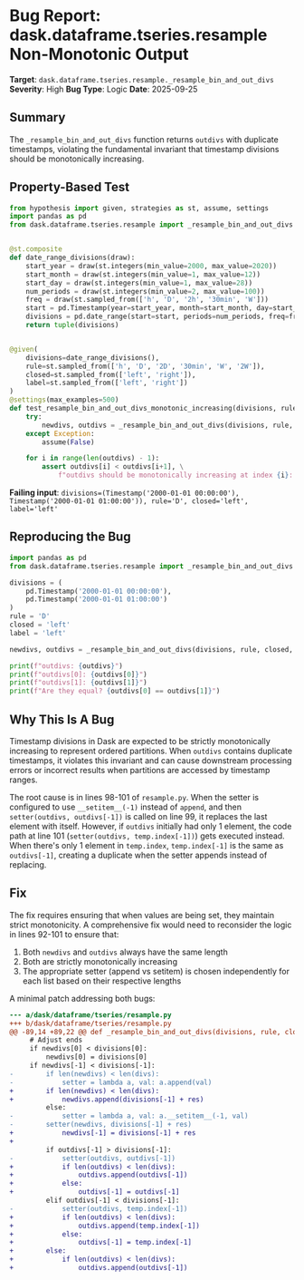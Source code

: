 # Bug Report: dask.dataframe.tseries.resample Non-Monotonic Output

**Target**: `dask.dataframe.tseries.resample._resample_bin_and_out_divs`
**Severity**: High
**Bug Type**: Logic
**Date**: 2025-09-25

## Summary

The `_resample_bin_and_out_divs` function returns `outdivs` with duplicate timestamps, violating the fundamental invariant that timestamp divisions should be monotonically increasing.

## Property-Based Test

```python
from hypothesis import given, strategies as st, assume, settings
import pandas as pd
from dask.dataframe.tseries.resample import _resample_bin_and_out_divs


@st.composite
def date_range_divisions(draw):
    start_year = draw(st.integers(min_value=2000, max_value=2020))
    start_month = draw(st.integers(min_value=1, max_value=12))
    start_day = draw(st.integers(min_value=1, max_value=28))
    num_periods = draw(st.integers(min_value=2, max_value=100))
    freq = draw(st.sampled_from(['h', 'D', '2h', '30min', 'W']))
    start = pd.Timestamp(year=start_year, month=start_month, day=start_day)
    divisions = pd.date_range(start=start, periods=num_periods, freq=freq)
    return tuple(divisions)


@given(
    divisions=date_range_divisions(),
    rule=st.sampled_from(['h', 'D', '2D', '30min', 'W', '2W']),
    closed=st.sampled_from(['left', 'right']),
    label=st.sampled_from(['left', 'right'])
)
@settings(max_examples=500)
def test_resample_bin_and_out_divs_monotonic_increasing(divisions, rule, closed, label):
    try:
        newdivs, outdivs = _resample_bin_and_out_divs(divisions, rule, closed, label)
    except Exception:
        assume(False)

    for i in range(len(outdivs) - 1):
        assert outdivs[i] < outdivs[i+1], \
            f"outdivs should be monotonically increasing at index {i}: {outdivs[i]} >= {outdivs[i+1]}"
```

**Failing input**: `divisions=(Timestamp('2000-01-01 00:00:00'), Timestamp('2000-01-01 01:00:00')), rule='D', closed='left', label='left'`

## Reproducing the Bug

```python
import pandas as pd
from dask.dataframe.tseries.resample import _resample_bin_and_out_divs

divisions = (
    pd.Timestamp('2000-01-01 00:00:00'),
    pd.Timestamp('2000-01-01 01:00:00')
)
rule = 'D'
closed = 'left'
label = 'left'

newdivs, outdivs = _resample_bin_and_out_divs(divisions, rule, closed, label)

print(f"outdivs: {outdivs}")
print(f"outdivs[0]: {outdivs[0]}")
print(f"outdivs[1]: {outdivs[1]}")
print(f"Are they equal? {outdivs[0] == outdivs[1]}")
```

## Why This Is A Bug

Timestamp divisions in Dask are expected to be strictly monotonically increasing to represent ordered partitions. When `outdivs` contains duplicate timestamps, it violates this invariant and can cause downstream processing errors or incorrect results when partitions are accessed by timestamp ranges.

The root cause is in lines 98-101 of `resample.py`. When the setter is configured to use `__setitem__(-1)` instead of `append`, and then `setter(outdivs, outdivs[-1])` is called on line 99, it replaces the last element with itself. However, if `outdivs` initially had only 1 element, the code path at line 101 (`setter(outdivs, temp.index[-1])`) gets executed instead. When there's only 1 element in `temp.index`, `temp.index[-1]` is the same as `outdivs[-1]`, creating a duplicate when the setter appends instead of replacing.

## Fix

The fix requires ensuring that when values are being set, they maintain strict monotonicity. A comprehensive fix would need to reconsider the logic in lines 92-101 to ensure that:
1. Both `newdivs` and `outdivs` always have the same length
2. Both are strictly monotonically increasing
3. The appropriate setter (append vs setitem) is chosen independently for each list based on their respective lengths

A minimal patch addressing both bugs:

```diff
--- a/dask/dataframe/tseries/resample.py
+++ b/dask/dataframe/tseries/resample.py
@@ -89,14 +89,22 @@ def _resample_bin_and_out_divs(divisions, rule, closed="left", label="left"):
     # Adjust ends
     if newdivs[0] < divisions[0]:
         newdivs[0] = divisions[0]
     if newdivs[-1] < divisions[-1]:
-        if len(newdivs) < len(divs):
-            setter = lambda a, val: a.append(val)
+        if len(newdivs) < len(divs):
+            newdivs.append(divisions[-1] + res)
         else:
-            setter = lambda a, val: a.__setitem__(-1, val)
-        setter(newdivs, divisions[-1] + res)
+            newdivs[-1] = divisions[-1] + res
+
         if outdivs[-1] > divisions[-1]:
-            setter(outdivs, outdivs[-1])
+            if len(outdivs) < len(divs):
+                outdivs.append(outdivs[-1])
+            else:
+                outdivs[-1] = outdivs[-1]
         elif outdivs[-1] < divisions[-1]:
-            setter(outdivs, temp.index[-1])
+            if len(outdivs) < len(divs):
+                outdivs.append(temp.index[-1])
+            else:
+                outdivs[-1] = temp.index[-1]
+        else:
+            if len(outdivs) < len(divs):
+                outdivs.append(outdivs[-1])
```